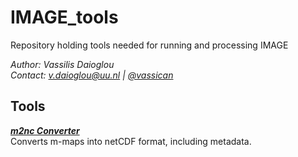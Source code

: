 # IMAGE_tools
Repository holding tools needed for running and processing IMAGE

*Author: Vassilis Daioglou*\
*Contact: v.daioglou@uu.nl | [@vassican](https://twitter.com/vassican)*

## Tools
[***m2nc Converter***](https://github.com/VassilisDaioglou/IMAGE_tools/tree/main/m2nc) \
Converts m-maps into netCDF format, including metadata. 

